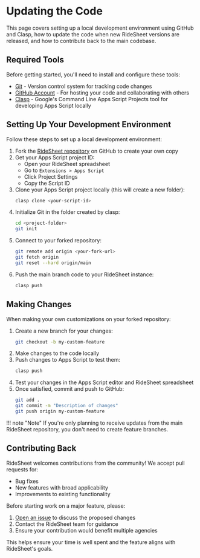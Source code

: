 # Updating the Code

This page covers setting up a local development environment using GitHub and Clasp, how to update the code when new RideSheet versions are released, and how to contribute back to the main codebase.

## Required Tools

Before getting started, you'll need to install and configure these tools:

- [Git](https://git-scm.com/) - Version control system for tracking code changes
- [GitHub Account](https://github.com/) - For hosting your code and collaborating with others
- [Clasp](https://github.com/google/clasp) - Google's Command Line Apps Script Projects tool for developing Apps Script locally

## Setting Up Your Development Environment

Follow these steps to set up a local development environment:

1. Fork the [RideSheet repository](https://github.com/full-path/ridesheet) on GitHub to create your own copy
2. Get your Apps Script project ID:
    - Open your RideSheet spreadsheet
    - Go to `Extensions > Apps Script`
    - Click Project Settings
    - Copy the Script ID
3. Clone your Apps Script project locally (this will create a new folder):
    ```bash
    clasp clone <your-script-id>
    ```
4. Initialize Git in the folder created by clasp:
    ```bash
    cd <project-folder>
    git init
    ```
5. Connect to your forked repository:
    ```bash
    git remote add origin <your-fork-url>
    git fetch origin
    git reset --hard origin/main
    ```
6. Push the main branch code to your RideSheet instance:
    ```bash
    clasp push
    ```

## Making Changes

When making your own customizations on your forked repository:

1. Create a new branch for your changes:
    ```bash
    git checkout -b my-custom-feature
    ```
2. Make changes to the code locally
3. Push changes to Apps Script to test them:
    ```bash
    clasp push
    ```
4. Test your changes in the Apps Script editor and RideSheet spreadsheet
5. Once satisfied, commit and push to GitHub:
    ```bash
    git add .
    git commit -m "Description of changes"
    git push origin my-custom-feature
    ```

!!! note "Note"
    If you're only planning to receive updates from the main RideSheet repository, you don't need to create feature branches.

## Contributing Back

RideSheet welcomes contributions from the community! We accept pull requests for:

- Bug fixes
- New features with broad applicability
- Improvements to existing functionality

Before starting work on a major feature, please:

1. [Open an issue](https://github.com/full-path/ridesheet/issues/new) to discuss the proposed changes
2. Contact the RideSheet team for guidance
3. Ensure your contribution would benefit multiple agencies

This helps ensure your time is well spent and the feature aligns with RideSheet's goals.

